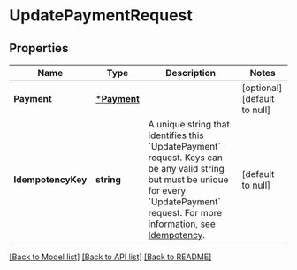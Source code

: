 # UpdatePaymentRequest

## Properties

 Name               | Type                       | Description                                                                                                                                                                                                                                                                   | Notes                        
--------------------|----------------------------|-------------------------------------------------------------------------------------------------------------------------------------------------------------------------------------------------------------------------------------------------------------------------------|------------------------------
 **Payment**        | [***Payment**](Payment.md) |                                                                                                                                                                                                                                                                               | [optional] [default to null] 
 **IdempotencyKey** | **string**                 | A unique string that identifies this &#x60;UpdatePayment&#x60; request. Keys can be any valid string but must be unique for every &#x60;UpdatePayment&#x60; request.  For more information, see [Idempotency](https://developer.squareup.com/docs/basics/api101/idempotency). | [default to null]            

[[Back to Model list]](../README.md#documentation-for-models) [[Back to API list]](../README.md#documentation-for-api-endpoints) [[Back to README]](../README.md)

